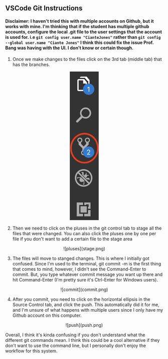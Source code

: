 ## VSCode Git Instructions
#### Disclaimer: I haven't tried this with multiple accounts on Github, but it works with mine. I'm thinking that if the student has multiple github accounts, configure the local .git file to the user settings that the account is used for. i.e `git config user.name "CianteJones"` rather than `git config --global user.name "Ciante Jones"` I think this could fix the issue Prof. Bang was having with the UI. I don't know or certain though.

1. Once we make changes to the files click on the 3rd tab (middle tab) that has the branches.

<center><img src="tabbar.png" alt="tabbar"></center>

2. Then we need to click on the pluses in the git control tab to stage all the files that were changed. You can also click the pluses one by one per file if you don't want to add a certain file to the stage area

<center> ![pluses](stage.png) </center> 

3. The files will move to stanged changes. This is where I initially got confused. Since I'm used to the terminal, git commit -m is the first thing that comes to mind, however, I didn't see the Command-Enter to commit. But, you type whatever commit message you want up there and hit Command-Enter (I'm pretty sure it's Ctrl-Enter for Windows users).

<center> ![commit](commit.png) </center> 

4. After you commit, you need to click on the horizontal ellipsis in the Source Control tab, and click the push. This automatically did it for me, and I'm unsure of what happens with multiple users since I only have my Github account on this computer.

<center> ![push](push.png) </center> 

Overall, I think it's kinda confusing if you don't understand what the different git commands mean. I think this could be a cool alternative if they don't want to use the command line, but I personally don't enjoy the workflow for this system.
